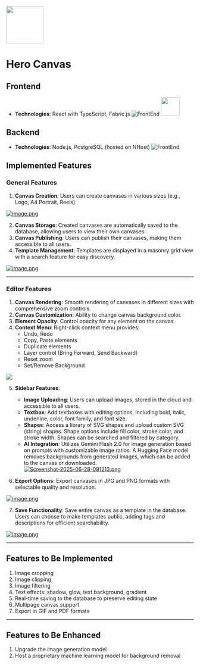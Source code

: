 <img height="100" src="https://hero-canvas.vercel.app/icons/splash.png">

# Hero Canvas


## Frontend
- **Technologies**: React with TypeScript, Fabric.js
![FrontEnd](https://skillicons.dev/icons?i=react,ts&perline=5) <img height="50" src="https://i.postimg.cc/TPBj9PVX/image.png">

## Backend
- **Technologies**: Node.js, PostgreSQL (hosted on NHost)
![FrontEnd](https://skillicons.dev/icons?i=nodejs,express,postgresql&perline=5)

## Implemented Features

### General Features
1. **Canvas Creation**: Users can create canvases in various sizes (e.g., Logo, A4 Portrait, Reels).

[![image.png](https://i.postimg.cc/jqD0235w/image.png)](https://postimg.cc/grbBBD3m)

2. **Canvas Storage**: Created canvases are automatically saved to the database, allowing users to view their own canvases.
3. **Canvas Publishing**: Users can publish their canvases, making them accessible to all users.
4. **Template Management**: Templates are displayed in a masonry grid view with a search feature for easy discovery.

[![image.png](https://i.postimg.cc/d1XfGv17/image.png)](https://postimg.cc/9Rd1j6yV)

---
### Editor Features
1. **Canvas Rendering**: Smooth rendering of canvases in different sizes with comprehensive zoom controls.
2. **Canvas Customization**: Ability to change canvas background color.
3. **Element Opacity**: Control opacity for any element on the canvas.
4. **Context Menu**: Right-click context menu provides:
   - Undo, Redo
   - Copy, Paste elements
   - Duplicate elements
   - Layer control (Bring Forward, Send Backward)
   - Reset zoom
   - Set/Remove Background

<img src="https://i.postimg.cc/9XbVwwPK/Screenshot-2025-06-28-091121.png">

5. **Sidebar Features**:
   - **Image Uploading**: Users can upload images, stored in the cloud and accessible to all users.
   - **Textbox**: Add textboxes with editing options, including bold, italic, underline, color, font family, and font size.
   - **Shapes**: Access a library of SVG shapes and upload custom SVG (string) shapes. Shape options include fill color, stroke color, and stroke width. Shapes can be searched and filtered by category.
   - **AI Integration**: Utilizes Gemini Flash 2.0 for image generation based on prompts with customizable image ratios. A Hugging Face model removes backgrounds from generated images, which can be added to the canvas or downloaded.
[![Screenshot-2025-06-28-091213.png](https://i.postimg.cc/L60pNdbV/Screenshot-2025-06-28-091213.png)](https://postimg.cc/hfx6tYgJ)

6. **Export Options**: Export canvases in JPG and PNG formats with selectable quality and resolution.

[![image.png](https://i.postimg.cc/Pf39kWQX/image.png)](https://postimg.cc/WtZXGJyC)

7. **Save Functionality**: Save entire canvas as a template in the database. Users can choose to make templates public, adding tags and descriptions for efficient searchability. 

[![image.png](https://i.postimg.cc/Px63THZ3/image.png)](https://postimg.cc/KkMrDd0B)

---
## Features to Be Implemented
1. Image cropping
2. Image clipping
3. Image filtering
4. Text effects: shadow, glow, text background, gradient
5. Real-time saving to the database to preserve editing state
6. Multipage canvas support
7. Export in GIF and PDF formats

---
## Features to Be Enhanced
1. Upgrade the image generation model
2. Host a proprietary machine learning model for background removal